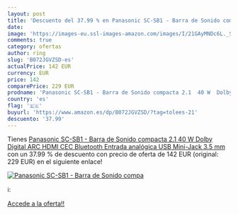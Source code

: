 ```yaml
---
layout: post
title: 'Descuento del 37.99 % en Panasonic SC-SB1 - Barra de Sonido compa'
date: 
image: 'https://images-eu.ssl-images-amazon.com/images/I/21GAyMNDc6L._SL200_.jpg'
comments: true
category: ofertas
author: ring
slug: 'B072JGVZSD-es'
actualPrice: 142 EUR
currency: EUR
price: 142
comparePrice: 229 EUR
prodname: 'Panasonic SC-SB1 - Barra de Sonido compacta 2.1  40 W  Dolby Digital  ARC  HDMI CEC  Bluetooth  Entrada analógica  USB  Mini-Jack 3.5 mm '
country: 'es'
flag: '🇪🇸'
buyurl: 'https://www.amazon.es/dp/B072JGVZSD/?tag=tolees-21'
descuento: '37.99'
---
```


Tienes [Panasonic SC-SB1 - Barra de Sonido compacta 2.1  40 W  Dolby Digital  ARC  HDMI CEC  Bluetooth  Entrada analógica  USB  Mini-Jack 3.5 mm ](https://www.amazon.es/dp/B072JGVZSD/?tag=tolees-21) con un 37.99 % de descuento con precio de oferta de 142 EUR (original: 229 EUR) en el siguiente enlace!

[![Panasonic SC-SB1 - Barra de Sonido compa](https://images-eu.ssl-images-amazon.com/images/I/21GAyMNDc6L._SL200_.jpg)](https://www.amazon.es/dp/B072JGVZSD/?tag=tolees-21)

ℹ️:


[Accede a la oferta!!](https://www.amazon.es/dp/B072JGVZSD/?tag=tolees-21)

